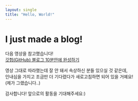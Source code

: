 ```yaml
---
layout: single
title: "Hello, World!"
---
```


# I just made a blog!

다음 영상을 참고했습니다!  
[깃헙(GitHub) 블로그 10분안에 완성하기](https://youtu.be/ACzFIAOsfpM)

영상 그대로 따라했는데 잘 안 돼서 속상하신 분들 있으실 것 같은데,  
인내심을 가지고 조금만 더 기다렸다가 새로고침하면 되어 있을 거예요!  
(제가 그랬습니다..)

감사합니다! 앞으로의 활동을 기대해주세요:)
